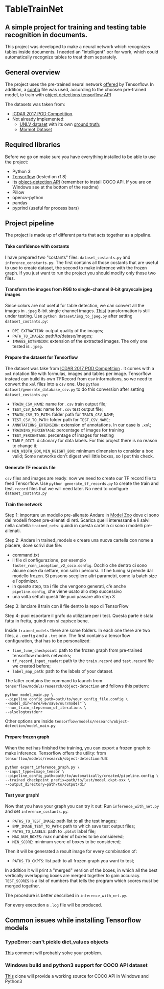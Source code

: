 # TableTrainNet
## A simple project for training and testing table recognition in documents.
This project was developed to make a neural network which recognizes tables inside documents.
I needed an "intelligent" ocr for work, which could automatically recognize tables to treat them separately.

## General overview
The project uses the pre-trained neural network 
[offered](https://github.com/tensorflow/models/blob/master/research/object_detection/g3doc/detection_model_zoo.md)
by Tensorflow. In addition, a 
[config](https://github.com/tensorflow/models/tree/master/research/object_detection/samples/configs)
file was used, according to the choosen pre-trained model, to train with 
[object detections tensorflow API](https://github.com/tensorflow/models/tree/master/research/object_detection#tensorflow-object-detection-api)

The datasets was taken from:
* [ICDAR 2017 POD Competition](http://www.icst.pku.edu.cn/cpdp/ICDAR2017_PODCompetition/dataset.html).
* Not already implemented:
    * [UNLV dataset](https://github.com/tesseract-ocr/tesseract/wiki/UNLV-Testing-of-Tesseract#downloading-the-images)
    with its own
    [ground truth](http://www.iapr-tc11.org/mediawiki/index.php?title=Table_Ground_Truth_for_the_UW3_and_UNLV_datasets);
    * [Marmot Dataset](http://www.icst.pku.edu.cn/cpdp/data/marmot_data.htm)

## Required libraries
Before we go on make sure you have everything installed to be able to use the project:
* Python 3
* [Tensorflow](https://www.tensorflow.org/) (tested on r1.8)
* Its [object-detection API](https://github.com/tensorflow/models/tree/master/research/object_detection#tensorflow-object-detection-api)
(remember to install COCO API. If you are on Windows see at the bottom of the readme)
* Pillow
* opencv-python
* pandas
* pyprind (useful for process bars)

## Project pipeline
The project is made up of different parts that acts together as a pipeline.

#### Take confidence with costants
I have prepared two "costants" files: `dataset_costants.py` and `inference_constants.py`.
The first contains all those costants that are useful to use to create dataset, the second to make
inference with the frozen graph. If you just want to run the project you should modify only those two files.
 
#### Transform the images from RGB to single-channel 8-bit grayscale jpeg images
Since colors are not useful for table detection, we can convert all the images in `.jpeg` 8-bit single channel images.
[This](https://www.researchgate.net/publication/320243569_Table_Detection_Using_Deep_Learning))
transformation is still under testing.
Use `python dataset/img_to_jpeg.py` after setting `dataset_costants.py`:
* `DPI_EXTRACTION`: output quality of the images;
* `PATH_TO_IMAGES`: path/to/datase/images;
* `IMAGES_EXTENSION`: extension of the extracted images. The only one tested is `.jpeg`.

#### Prepare the dataset for Tensorflow
The dataset was take from 
[ICDAR 2017 POD Competition](http://www.icst.pku.edu.cn/cpdp/ICDAR2017_PODCompetition/dataset.html)
. It comes with a `xml` notation file with formulas, images and tables per image.
Tensorflow instead can build its own TFRecord from csv informations, so we need to convert
the `xml` files into a `csv` one.
Use `python dataset/generate_database_csv.py` to do this conversion after setting `dataset_costants.py`:
* `TRAIN_CSV_NAME`: name for `.csv` train output file; 
* `TEST_CSV_NAME`: name for `.csv` test output file;
* `TRAIN_CSV_TO_PATH`: folder path for `TRAIN_CSV_NAME`;
* `TEST_CSV_TO_PATH`: folder path for `TEST_CSV_NAME`;
* `ANNOTATIONS_EXTENSION`: extension of annotations. In our case is `.xml`;
* `TRAINING_PERCENTAGE`: percentage of images for training
* `TEST_PERCENTAGE`: percentage of images for testing
* `TABLE_DICT`: dictionary for data labels. For this project there is no reason to change it;
* `MIN_WIDTH_BOX`, `MIN_HEIGHT_BOX`: minimum dimension to consider a box valid;
Some networks don't digest well little boxes, so I put this check.

#### Generate TF records file
`csv` files and images are ready: now we need to create our TF record file to feed Tensorflow.
Use `python generate_tf_records.py` to create the train and test`.record` files that we will need later. No need to configure
`dataset_costants.py`

#### Train the network

Step 1: importare un modello pre-allenato
Andare in [Model Zoo](https://github.com/tensorflow/models/blob/master/research/object_detection/g3doc/detection_model_zoo.md)
dove ci sono dei modelli frozen pre-allenati di reti.
Scarica quelli interessanti e li salvi nella cartella `trained_nets`: quindi in questa cartella ci sono i modelli pre-allenati.

Step 2: 
Andare in trained_models e creare una nuova cartella con nome a piacere, dove scrivi due file:
* command.txt
* il file di configurazione, per esempio `faster_rcnn_inception_v2_coco.config`. Occhio che dentro ci sono alcune cose da settare, non solo i percorsi. Il fine tuning si prende dal modello frozen. Si possono scegliere altri parametri, come la batch size e l'optimizer.
* in questo step, tra i file che vengono generati, c'è anche `pipeline.config`, che viene usato allo step successivo
* una volta settati questi file puoi passare allo step 3

Step 3: lanciare il train con il file dentro la repo di TensorFlow

Step 4: puoi esportare il grafo da utilizzare per i test. Questa parte è stata fatta in fretta, quindi non si capisce bene.

Inside `trained_models` there are some folders. In each one there are two files, a `.config` and a `.txt` one.
The first contains a tensorflow configuration, that has to be personalized:
* `fine_tune_checkpoint`: path to the frozen graph from pre-trained tensorflow models networks;
* `tf_record_input_reader`: path to the `train.record` and `test.record` file we created before;
* `label_map_path`: path to the labels of your dataset.

The latter contains the command to launch from `tensorflow/models/research/object-detection`
and follows this pattern:
```angular2html
python model_main.py \
--pipeline_config_path=path/to/your_config_file.config \
--model_dir=here/we/save/our/model" \ 
--num_train_steps=num_of_iterations \
--alsologtostderr
```
Other options are inside `tensorflow/models/research/object-detection/model_main.py`

#### Prepare frozen graph
When the net has finished the training, you can export a frozen graph to make inference.
Tensorflow offers the utility: from `tensorflow/models/research/object-detection` run:
```angular2html
python export_inference_graph.py \ 
--input_type=image_tensor \
--pipeline_config_path=path/to/automatically/created/pipeline.config \ 
--trained_checkpoint_prefix=path/to/last/model.ckpt-xxx \
--output_directory=path/to/output/dir
```

#### Test your graph!
Now that you have your graph you can try it out:
Run `inference_with_net.py` and set `inference_costants.py`:
* `PATHS_TO_TEST_IMAGE`: path list to all the test images;
* `BMP_IMAGE_TEST_TO_PATH`: path to which save test output files;
* `PATHS_TO_LABELS`: path to `.pbtxt` label file;
* `MAX_NUM_BOXES`: max number of boxes to be considered;
* `MIN_SCORE`: minimum score of boxes to be considered;

Then it will be generated a result image for every combination of:
* `PATHS_TO_CKPTS`: list path to all frozen graph you want to test;

In addition it will print a "merged" version of the boxes, in which
all the best vertically overlapping boxes are merged together to gain accuracy. `TEST_SCORES` is a list of
numbers that tells the program which scores must be merged together.

The procedure is better described in `inference_with_net.py`.

For every execution a `.log` file will be produced.


## Common issues while installing Tensorflow models
### TypeError: can't pickle dict_values objects
[This](https://github.com/tensorflow/models/issues/4780#issuecomment-405441448)
comment will probably solve your problem.

### Windows build and python3 support for COCO API dataset
[This](https://github.com/philferriere/cocoapi)
clone will provide a working source for COCO API in Windows and Python3

